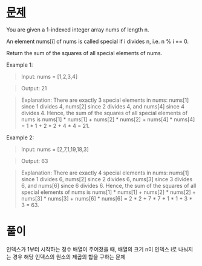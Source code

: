 # [문제](https://leetcode.com/problems/sum-of-squares-of-special-elements/)

You are given a 1-indexed integer array nums of length n.

An element nums[i] of nums is called special if i divides n, i.e. n % i == 0.

Return the sum of the squares of all special elements of nums.



Example 1:

> Input: nums = [1,2,3,4]

> Output: 21

> Explanation: There are exactly 3 special elements in nums: nums[1] since 1 divides 4, nums[2] since 2 divides 4, and nums[4] since 4 divides 4.
Hence, the sum of the squares of all special elements of nums is nums[1] * nums[1] + nums[2] * nums[2] + nums[4] * nums[4] = 1 * 1 + 2 * 2 + 4 * 4 = 21.  

Example 2:

> Input: nums = [2,7,1,19,18,3]

> Output: 63

> Explanation: There are exactly 4 special elements in nums: nums[1] since 1 divides 6, nums[2] since 2 divides 6, nums[3] since 3 divides 6, and nums[6] since 6 divides 6.
Hence, the sum of the squares of all special elements of nums is nums[1] * nums[1] + nums[2] * nums[2] + nums[3] * nums[3] + nums[6] * nums[6] = 2 * 2 + 7 * 7 + 1 * 1 + 3 * 3 = 63.

# 풀이
인덱스가 1부터 시작하는 정수 배열이 주어졌을 때, 배열의 크기 n이 인덱스 i로 나눠지는 경우 해당 인덱스의 원소의 제곱의 합을 구하는 문제 